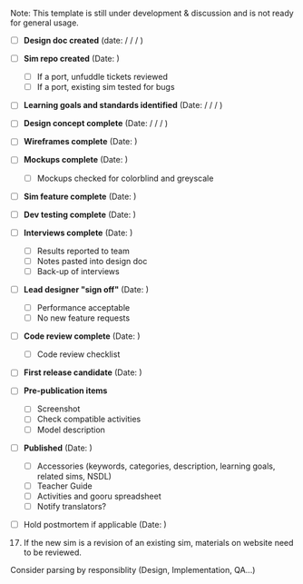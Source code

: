 Note: This template is still under development & discussion and is not ready for general usage.

- [ ] **Design doc created** (date: / / / ) 
- [ ] **Sim repo created** (Date: )
  - [ ] If a port, unfuddle tickets reviewed
  - [ ] If a port, existing sim tested for bugs
- [ ] **Learning goals and standards identified** (Date: / / / )
- [ ] **Design concept complete**  (Date: / / / )
- [ ] **Wireframes complete** (Date:       )
- [ ] **Mockups complete** (Date:       )
  - [ ] Mockups checked for colorblind and greyscale
- [ ] **Sim feature complete** (Date:       )
- [ ] **Dev testing complete** (Date:       )
- [ ] **Interviews complete** (Date:       )
  - [ ] Results reported to team
  - [ ] Notes pasted into design doc
  - [ ] Back-up of interviews
- [ ] **Lead designer "sign off"** (Date:      )
  - [ ] Performance acceptable
  - [ ] No new feature requests
- [ ] **Code review complete** (Date:       )
  - [ ] Code review checklist
- [ ] **First release candidate** (Date:       )
- [ ] **Pre-publication items** 
  - [ ] Screenshot
  - [ ] Check compatible activities
  - [ ] Model description 
- [ ] **Published** (Date:       )
  - [ ] Accessories (keywords, categories, description, learning goals, related sims, NSDL)
  - [ ] Teacher Guide
  - [ ] Activities and gooru spreadsheet
  - [ ] Notify translators?
- [ ] Hold postmortem if applicable (Date:       )




17) If the new sim is a revision of an existing sim, materials on website need to be reviewed.

Consider parsing by responsiblity (Design, Implementation, QA...)
